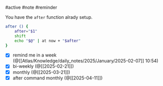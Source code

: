 #active #note #reminder

You have the `after` function alrady setup.

```bash
after () {
	after="$1" 
	shift
	echo "$@" | at now + "$after"
}
```

- [x] remind me in a week (@[[Atlas/Knowledge/daily_notes/2025/January/2025-02-07]] 10:54)
- [x] bi-weekly (@[[2025-02-21]])
- [x] monthly (@[[2025-03-21]])
- [x] after command monthly (@[[2025-04-11]])
